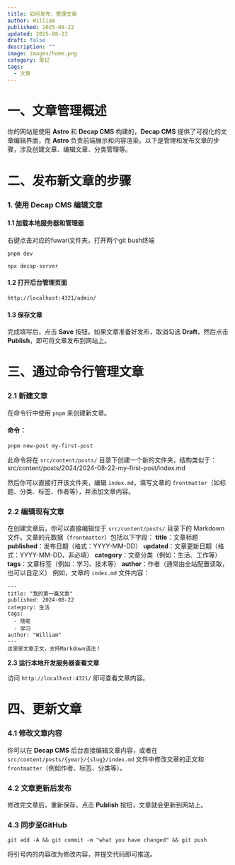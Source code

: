 ```yaml
---
title: 如何发布、管理文章
author: William
published: 2025-08-22
updated: 2025-08-23
draft: false
description: ""
image: images/home.png
category: 笔记
tags:
  - 文章
---
```

# **一、文章管理概述**

你的网站是使用 **Astro** 和 **Decap CMS** 构建的，**Decap CMS** 提供了可视化的文章编辑界面，而 **Astro** 负责前端展示和内容渲染。以下是管理和发布文章的步骤，涉及创建文章、编辑文章、分类管理等。

# 二、发布新文章的步骤

### 1. 使用 **Decap CMS** 编辑文章

#### 1.1 加载本地服务器和管理器

右键点击对应的fuwari文件夹，打开两个git bush终端  

```
pnpm dev
```

```
npx decap-server
```

#### 1.2 打开后台管理页面

```
http://localhost:4321/admin/
```

#### 1.3 保存文章

完成填写后，点击 **Save** 按钮。如果文章准备好发布，取消勾选 **Draft**，然后点击 **Publish**，即可将文章发布到网站上。

# 三、通过命令行管理文章

### 2.1 新建文章

在命令行中使用 `pnpm` 来创建新文章。

#### 命令：

```
pnpm new-post my-first-post
```

此命令将在 `src/content/posts/` 目录下创建一个新的文件夹，结构类似于：src/content/posts/2024/2024-08-22-my-first-post/index.md

然后你可以直接打开该文件夹，编辑 `index.md`，填写文章的 `frontmatter`（如标题、分类、标签、作者等），并添加文章内容。

### 2.2 编辑现有文章

在创建文章后，你可以直接编辑位于 `src/content/posts/` 目录下的 Markdown 文件。文章的元数据（`frontmatter`）包括以下字段：
  **title**：文章标题
  **published**：发布日期（格式：YYYY-MM-DD）
  **updated**：文章更新日期（格式：YYYY-MM-DD，非必填）
  **category**：文章分类（例如：生活、工作等）
  **tags**：文章标签（例如：学习、技术等）
  **author**：作者（通常由全站配置读取，也可以自定义）
例如，文章的 `index.md` 文件内容：

```
---
title: "我的第一篇文章"
published: 2024-08-22
category: 生活
tags:
  - 随笔
  - 学习
author: "William"
---
这里是文章正文，支持Markdown语法！
```

**2.3 运行本地开发服务器查看文章**

访问 `http://localhost:4321/` 即可查看文章内容。

# 四、更新文章

### 4.1 修改文章内容

你可以在 **Decap CMS** 后台直接编辑文章内容，或者在 `src/content/posts/{year}/{slug}/index.md` 文件中修改文章的正文和 `frontmatter`（例如作者、标签、分类等）。

### 4.2 文章更新后发布

修改完文章后，重新保存，点击 **Publish** 按钮，文章就会更新到网站上。

### 4.3 同步至GitHub

```
git add -A && git commit -m "what you have changed" && git push
```

将引号内的内容改为修改内容，并提交代码即可推送。
